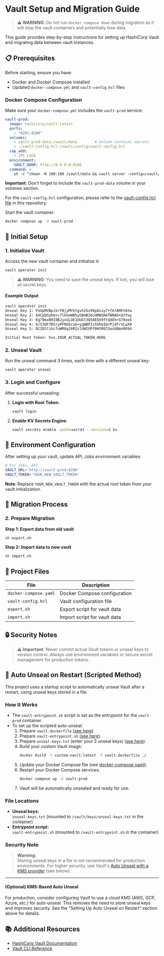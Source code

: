 # Vault Setup and Migration Guide

> **⚠️ WARNING**: Do not run `docker compose down` during migration as it will stop the vault containers and potentially lose data.

This guide provides step-by-step instructions for setting up HashiCorp Vault and migrating data between vault instances.

## 📋 Prerequisites

Before starting, ensure you have:
- Docker and Docker Compose installed
- Updated `docker-compose.yml` and `vault-config.hcl` files

### Docker Compose Configuration

Make sure your `docker-compose.yml` includes the `vault-prod` service:

```yaml
vault-prod:
  image: hashicorp/vault:latest
  ports:
    - "8201:8200"
  volumes:
    - vault-prod-data:/vault/data        # Volume contains secrets
    - ./vault-config.hcl:/vault/config/vault-config.hcl
  cap_add:
    - IPC_LOCK
  environment:
    VAULT_ADDR: http://0.0.0.0:8200
  command: >
    sh -c "chown -R 100:100 /vault/data && vault server -config=/vault/config/vault-config.hcl"
```

**Important**: Don't forget to include the `vault-prod-data` volume in your volumes section.

For the `vault-config.hcl` configuration, please refer to the [vault-config.hcl file](https://github.com/vinhmh/vault-migration/blob/main/vault-config.hcl) in this repository.

Start the vault container:

```bash
docker compose up -d vault-prod
```

## 🚀 Initial Setup

### 1. Initialize Vault

Access the new vault container and initialize it:

```bash
vault operator init
```

> **⚠️ WARNING**: You need to save the unseal keys. If lost, you will lose all secret keys.

#### Example Output

```bash
vault operator init
Unseal Key 1: PeUpMVBpibrFBjyMYktgvhIGs99p8ixy7+f67AMhYAtw
Unseal Key 2: bXCpbGyKm+c7lbheWB5yG0HB2bcHMWSK6TWNAO+QJfwy
Unseal Key 3: Kg78mxN9I8BJyxGLOE1UUGt3Q5AEbX9ftQdDhrG70oeX
Unseal Key 4: 9/S3dF7R5ryPFNGkcx6+ygWBPIihkhbImrPjdfrVLwX9
Unseal Key 5: DCIDlCihcfuWROq16R2slUWIUPfBHtRECUasGBmxR694

Initial Root Token: hvs.YOUR_ACTUAL_TOKEN_HERE
```

### 2. Unseal Vault

Run the unseal command 3 times, each time with a different unseal key:

```bash
vault operator unseal
```

### 3. Login and Configure

After successful unsealing:

1. **Login with Root Token**:
   ```bash
   vault login
   ```

2. **Enable KV Secrets Engine**:
   ```bash
   vault secrets enable -path=secret --version=2 kv
   ```

## 🔧 Environment Configuration

After setting up your vault, update API, Jobs environment variables:

```bash
# For jobs, API
VAULT_URL='http://vault-prod:8200'
VAULT_TOKEN='YOUR_NEW_VAULT_TOKEN'
```

**Note**: Replace `YOUR_NEW_VAULT_TOKEN` with the actual root token from your vault initialization.

## 🔄 Migration Process

### 2. Prepare Migration

**Step 1: Export data from old vault**
```bash
sh export.sh
```

**Step 2: Import data to new vault**
```bash
sh import.sh
```

## 📁 Project Files

| File | Description |
|------|-------------|
| `docker-compose.yaml` | Docker Compose configuration |
| `vault-config.hcl` | Vault configuration file |
| `export.sh` | Export script for vault data |
| `import.sh` | Import script for vault data |

## 🔒 Security Notes

> **⚠️ Important**: Never commit actual Vault tokens or unseal keys to version control. Always use environment variables or secure secret management for production tokens.

## 🔑 Auto Unseal on Restart (Scripted Method)

This project uses a startup script to automatically unseal Vault after a restart, using unseal keys stored in a file.

### How It Works

- The `vault-entrypoint.sh` script is set as the entrypoint for the `vault-prod` container.
- To set up the scripted auto-unseal:
  1. Prepare `vault.dockerfile` ([see here](https://github.com/vinhmh/vault-migration/blob/main/vault.dockerfile)).
  2. Prepare `vault-entrypoint.sh` ([see here](https://github.com/vinhmh/vault-migration/blob/main/vault-entrypoint.sh)).
  3. Prepare `unseal-keys.txt` (enter your 3 unseal keys) ([see here](https://github.com/vinhmh/vault-migration/blob/main/unseal-keys.txt)).
  4. Build your custom Vault image:
     ```bash
     docker build -t custom-vault:latest -f vault.dockerfile ./
     ```
  5. Update your Docker Compose file (see [docker-compose.yaml](https://github.com/vinhmh/vault-migration/blob/main/docker-compose.yaml#L17C1-L31C3)).
  6. Restart your Docker Compose services:
     ```bash
     docker compose up -d vault-prod
     ```
  7. Vault will be automatically unsealed and ready for use.

### File Locations

- **Unseal keys:**  
  `unseal-keys.txt` (mounted to `/vault/keys/unseal-keys.txt` in the container)
- **Entrypoint script:**  
  `vault-entrypoint.sh` (mounted to `/vault-entrypoint.sh` in the container)

### Security Note

> **Warning:**  
> Storing unseal keys in a file is not recommended for production environments. For higher security, use Vault's [Auto Unseal with a KMS provider](https://www.vaultproject.io/docs/concepts/seal#auto-unseal) (see below).

---

#### (Optional) KMS-Based Auto Unseal

For production, consider configuring Vault to use a cloud KMS (AWS, GCP, Azure, etc.) for auto-unseal. This removes the need to store unseal keys and improves security. See the "Setting Up Auto Unseal on Restart" section above for details.

## 📚 Additional Resources

- [HashiCorp Vault Documentation](https://www.vaultproject.io/docs)
- [Vault CLI Reference](https://www.vaultproject.io/docs/commands)